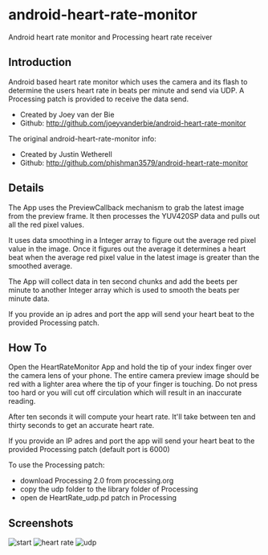 android-heart-rate-monitor
==========================

Android heart rate monitor and Processing heart rate receiver

## Introduction

Android based heart rate monitor which uses the camera and its flash to determine the users heart rate in beats per minute and send via UDP.
A Processing patch is provided to receive the data send.

* Created by Joey van der Bie
* Github: http://github.com/joeyvanderbie/android-heart-rate-monitor

The original android-heart-rate-monitor info:
* Created by Justin Wetherell
* Github: http://github.com/phishman3579/android-heart-rate-monitor

## Details
The App uses the PreviewCallback mechanism to grab the latest image from the preview frame. It then processes the YUV420SP data and pulls out all the red pixel values.

It uses data smoothing in a Integer array to figure out the average red pixel value in the image. Once it figures out the average it determines a heart beat when the average red pixel value in the latest image is greater than the smoothed average.

The App will collect data in ten second chunks and add the beets per minute to another Integer array which is used to smooth the beats per minute data.

If you provide an ip adres and port the app will send your heart beat to the provided Processing patch.

## How To

Open the HeartRateMonitor App and hold the tip of your index finger over the camera lens of your phone. The entire camera preview image should be red with a lighter area where the tip of your finger is touching. Do not press too hard or you will cut off circulation which will result in an inaccurate reading.  

After ten seconds it will compute your heart rate. It'll take between ten and thirty seconds to get an accurate heart rate.

If you provide an IP adres and port the app will send your heart beat to the provided Processing patch (default port is 6000)

To use the Processing patch:
- download Processing 2.0 from processing.org
- copy the udp folder to the library folder of Processing
- open de HeartRate_udp.pd patch in Processing

Screenshots
-----------------------------------------
![start](https://raw.githubusercontent.com/joeyvanderbie/android-heart-rate-monitor/master/screenshots/blank.png "Start")
![heart rate](https://raw.githubusercontent.com/joeyvanderbie/android-heart-rate-monitor/master/screenshots/heartrate.png "Heart rate")
![udp](https://raw.githubusercontent.com/joeyvanderbie/android-heart-rate-monitor/master/screenshots/udp.png "UDP")
